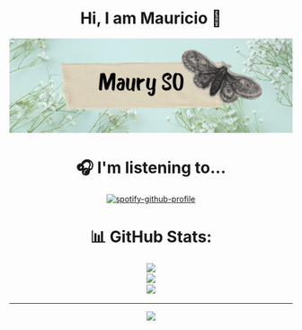 <div align="center">
<h1 align="center">Hi, I am Mauricio 👋</h1>

<img src="/portada.png">

# 🎧 I'm listening to...

[![spotify-github-profile](https://spotify-github-profile.vercel.app/api/view?uid=31ak7tnwxckkq4lblkjnh5enrkze&cover_image=true&theme=novatorem&show_offline=true&background_color=000000&interchange=true&bar_color=53b14f&bar_color_cover=false)](https://github.com/kittinan/spotify-github-profile)


# 📊 GitHub Stats:
![](https://github-readme-stats.vercel.app/api?username=MauryAzura&theme=dark&hide_border=false&include_all_commits=true&count_private=false)<br/>
![](https://github-readme-streak-stats.herokuapp.com/?user=MauryAzura&theme=dark&hide_border=false)<br/>
![](https://github-readme-stats.vercel.app/api/top-langs/?username=MauryAzura&theme=dark&hide_border=false&include_all_commits=true&count_private=false&layout=compact)

---
[![](https://visitcount.itsvg.in/api?id=MauryAzura&icon=0&color=0)](https://visitcount.itsvg.in)

<!-- Proudly created with GPRM ( https://gprm.itsvg.in ) -->

</div>
